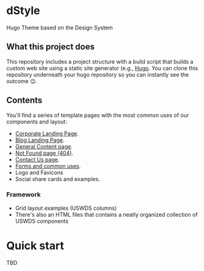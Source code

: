 # dStyle
Hugo Theme based on the Design System

## What this project does
This repository includes a project structure with a build script that builds a custom web site using a static site generator (e.g., [Hugo](https://GoHugo.io). You can clone this repository underneath your hugo repository so you can instantly see the outcome :wink:.

## Contents
You'll find a series of template pages with the most common uses of our components and layout:
- [Corporate Landing Page](https:/dicaire.com).
- [Blog Landing Page](https://bhdicaire.com).
- [General Content page](https:/dicaire.com/content_page).
- [Not Found page (404)](https:/dicaire.com/not_found).
- [Contact Us page](https:/dicaire.com/contact).
- [Forms and common uses](https:/dicaire.com/forms).
- Logo and Favicons
- Social share cards and examples.

### Framework
- Grid layout examples (USWDS columns)
- There's also an HTML files that contains a neatly organized collection of USWDS components 

# Quick start

TBD
